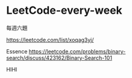 # LeetCode-every-week
每週六題

https://leetcode.com/list/xoqag3yj/

Essence
https://leetcode.com/problems/binary-search/discuss/423162/Binary-Search-101

HIHI
